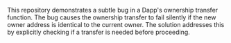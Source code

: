 This repository demonstrates a subtle bug in a Dapp's ownership transfer function. The bug causes the ownership transfer to fail silently if the new owner address is identical to the current owner.  The solution addresses this by explicitly checking if a transfer is needed before proceeding.